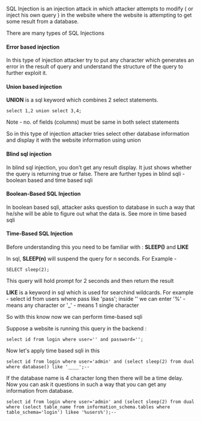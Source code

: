 SQL Injection is an injection attack in which attacker attempts to modify ( or inject his own query ) in the website where the website is attempting to get some result from a database.

There are many types of SQL Injections

#### Error based injection 
In this type of injection attacker try to put any character which generates an error in the result of query and understand the structure of the query to further exploit it.


#### Union based injection

**UNION** is a sql keyword which combines 2 select statements.
```
select 1,2 union select 3,4;
```
Note - no. of fields (columns) must be same in both select statements

So in this type of injection attacker tries select other database information and display it with the website information using union

#### Blind sql injection
In blind sql injection, you don't get any result display. It just shows whether the query is returning true or false.
There are further types in blind sqli - boolean based and time based sqli

#### Boolean-Based SQL Injection

In boolean based sqli, attacker asks question to database in such a way that he/she will be able to figure out what the data is.
See more in time based sqli


#### Time-Based SQL Injection

Before understanding this you need to be familiar with : **SLEEP()** and **LIKE**

In sql, **SLEEP(n)** will suspend the query for n seconds.
For Example - 
```
SELECT sleep(2);
```
This query will hold prompt for 2 seconds and then return the result

**LIKE** is a keyword in sql which is used for searchind wildcards.
For example - select id from users where pass like 'pass';
inside '' we can enter '%' - means any character or '\_' - means 1 single character

So with this know now we can perform time-based sqli

Suppose a website is running this query in the backend :
```
select id from login where user='' and password='';
```

Now let's apply time based sqli in this 
```
select id from login where user='admin' and (select sleep(2) from dual where database() like '____';-- 
```

If the database name is 4 character long then there will be a time delay. Now you can ask it questions in such a way that you can get any information from database.
```
select id from login where user='admin' and (select sleep(2) from dual where (select table_name from information_schema.tables where table_schema='login') likee '%users%');-- 
```
